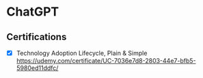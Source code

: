 # ChatGPT

## Certifications
- [x] Technology Adoption Lifecycle, Plain & Simple https://udemy.com/certificate/UC-7036e7d8-2803-44e7-bfb5-5980ed11ddfc/
